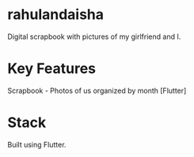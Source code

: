 # rahulandaisha
Digital scrapbook with pictures of my girlfriend and I.

# Key Features
Scrapbook - Photos of us organized by month [Flutter]

# Stack
Built using Flutter. 
